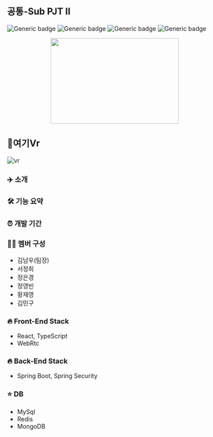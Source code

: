 ## 공통-Sub PJT II
![Generic badge](https://img.shields.io/badge/pycharm-3.8-yellowgreen.svg) ![Generic badge](https://img.shields.io/badge/Robo3T-1.4.4-green.svg) ![Generic badge](https://img.shields.io/badge/mongoDB-5.0-orange.svg) ![Generic badge](https://img.shields.io/badge/Flask-2.0.1-blue.svg)

<p align="center"><img src="./static/img/logo.png" height="200px" width="300px"></p>  

 

## 🔗여기Vr
![vr](https://github.com/wjddudqls96/java/assets/59672589/4a680cbf-9663-4d63-8d64-a9b980d5fe52) 


### ✈️ 소개

    
### 🛠 기능 요약 

### ⏰ 개발 기간

### 👩‍💻 멤버 구성
- 김남우(팀장)
- 서정희
- 정은경
- 정영빈
- 황재영
- 김민구  

### 🔥 Front-End Stack
- React, TypeScript
- WebRtc

### 🔥 Back-End Stack
- Spring Boot, Spring Security

### ⭐ DB
- MySql
- Redis
- MongoDB 

